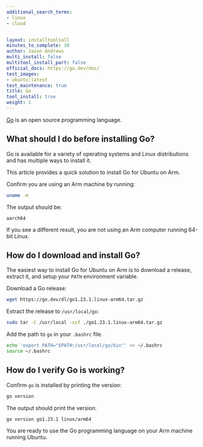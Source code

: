 ```yaml
---
additional_search_terms:
- linux
- cloud


layout: installtoolsall
minutes_to_complete: 10
author: Jason Andrews
multi_install: false
multitool_install_part: false
official_docs: https://go.dev/doc/
test_images:
- ubuntu:latest
test_maintenance: true
title: Go
tool_install: true
weight: 1
---
```


[Go](https://go.dev/) is an open source programming language. 

## What should I do before installing Go?

Go is available for a variety of operating systems and Linux distributions and has multiple ways to install it. 

This article provides a quick solution to install Go for Ubuntu on Arm.

Confirm you are using an Arm machine by running:

```bash
uname -m
```

The output should be:

```output
aarch64
```

If you see a different result, you are not using an Arm computer running 64-bit Linux.

## How do I download and install Go?

The easiest way to install Go for Ubuntu on Arm is to download a release, extract it, and setup your `PATH` environment variable. 

Download a Go release:

```bash { target="ubuntu:latest" }
wget https://go.dev/dl/go1.23.1.linux-arm64.tar.gz
```

Extract the release to `/usr/local/go`:

```bash { target="ubuntu:latest" }
sudo tar -C /usr/local -xzf ./go1.23.1.linux-arm64.tar.gz
```

Add the path to `go` in your `.bashrc` file. 

```bash { target="ubuntu:latest" }
echo 'export PATH="$PATH:/usr/local/go/bin"' >> ~/.bashrc
source ~/.bashrc
```

## How do I verify Go is working?

Confirm `go` is installed by printing the version:

```bash { target="ubuntu:latest" env_source="~/.bashrc" } 
go version
```

The output should print the version:

```output
go version go1.23.1 linux/arm64
```

You are ready to use the Go programming language on your Arm machine running Ubuntu.
